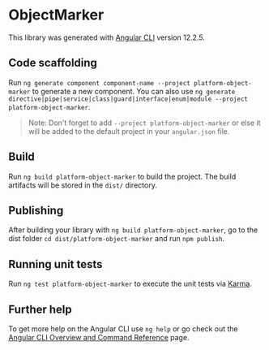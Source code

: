 # ObjectMarker

This library was generated with [Angular CLI](https://github.com/angular/angular-cli) version 12.2.5.

## Code scaffolding

Run `ng generate component component-name --project platform-object-marker` to generate a new component. You can also use `ng generate directive|pipe|service|class|guard|interface|enum|module --project platform-object-marker`.
> Note: Don't forget to add `--project platform-object-marker` or else it will be added to the default project in your `angular.json` file. 

## Build

Run `ng build platform-object-marker` to build the project. The build artifacts will be stored in the `dist/` directory.

## Publishing

After building your library with `ng build platform-object-marker`, go to the dist folder `cd dist/platform-object-marker` and run `npm publish`.

## Running unit tests

Run `ng test platform-object-marker` to execute the unit tests via [Karma](https://karma-runner.github.io).

## Further help

To get more help on the Angular CLI use `ng help` or go check out the [Angular CLI Overview and Command Reference](https://angular.io/cli) page.
